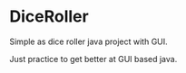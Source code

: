 # DiceRoller
 Simple as dice roller java project with GUI.

Just practice to get better at GUI based java.
